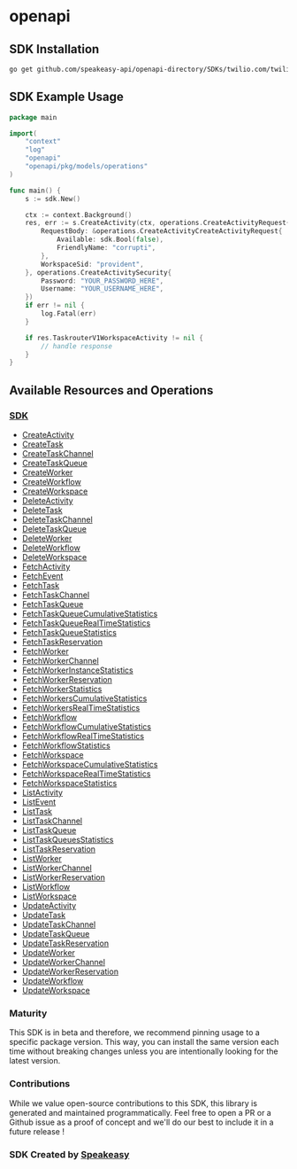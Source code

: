 # openapi

<!-- Start SDK Installation -->
## SDK Installation

```bash
go get github.com/speakeasy-api/openapi-directory/SDKs/twilio.com/twilio_taskrouter_v1/1.43.0/go
```
<!-- End SDK Installation -->

## SDK Example Usage
<!-- Start SDK Example Usage -->
```go
package main

import(
	"context"
	"log"
	"openapi"
	"openapi/pkg/models/operations"
)

func main() {
    s := sdk.New()

    ctx := context.Background()
    res, err := s.CreateActivity(ctx, operations.CreateActivityRequest{
        RequestBody: &operations.CreateActivityCreateActivityRequest{
            Available: sdk.Bool(false),
            FriendlyName: "corrupti",
        },
        WorkspaceSid: "provident",
    }, operations.CreateActivitySecurity{
        Password: "YOUR_PASSWORD_HERE",
        Username: "YOUR_USERNAME_HERE",
    })
    if err != nil {
        log.Fatal(err)
    }

    if res.TaskrouterV1WorkspaceActivity != nil {
        // handle response
    }
}
```
<!-- End SDK Example Usage -->

<!-- Start SDK Available Operations -->
## Available Resources and Operations

### [SDK](docs/sdk/README.md)

* [CreateActivity](docs/sdk/README.md#createactivity)
* [CreateTask](docs/sdk/README.md#createtask)
* [CreateTaskChannel](docs/sdk/README.md#createtaskchannel)
* [CreateTaskQueue](docs/sdk/README.md#createtaskqueue)
* [CreateWorker](docs/sdk/README.md#createworker)
* [CreateWorkflow](docs/sdk/README.md#createworkflow)
* [CreateWorkspace](docs/sdk/README.md#createworkspace)
* [DeleteActivity](docs/sdk/README.md#deleteactivity)
* [DeleteTask](docs/sdk/README.md#deletetask)
* [DeleteTaskChannel](docs/sdk/README.md#deletetaskchannel)
* [DeleteTaskQueue](docs/sdk/README.md#deletetaskqueue)
* [DeleteWorker](docs/sdk/README.md#deleteworker)
* [DeleteWorkflow](docs/sdk/README.md#deleteworkflow)
* [DeleteWorkspace](docs/sdk/README.md#deleteworkspace)
* [FetchActivity](docs/sdk/README.md#fetchactivity)
* [FetchEvent](docs/sdk/README.md#fetchevent)
* [FetchTask](docs/sdk/README.md#fetchtask)
* [FetchTaskChannel](docs/sdk/README.md#fetchtaskchannel)
* [FetchTaskQueue](docs/sdk/README.md#fetchtaskqueue)
* [FetchTaskQueueCumulativeStatistics](docs/sdk/README.md#fetchtaskqueuecumulativestatistics)
* [FetchTaskQueueRealTimeStatistics](docs/sdk/README.md#fetchtaskqueuerealtimestatistics)
* [FetchTaskQueueStatistics](docs/sdk/README.md#fetchtaskqueuestatistics)
* [FetchTaskReservation](docs/sdk/README.md#fetchtaskreservation)
* [FetchWorker](docs/sdk/README.md#fetchworker)
* [FetchWorkerChannel](docs/sdk/README.md#fetchworkerchannel)
* [FetchWorkerInstanceStatistics](docs/sdk/README.md#fetchworkerinstancestatistics)
* [FetchWorkerReservation](docs/sdk/README.md#fetchworkerreservation)
* [FetchWorkerStatistics](docs/sdk/README.md#fetchworkerstatistics)
* [FetchWorkersCumulativeStatistics](docs/sdk/README.md#fetchworkerscumulativestatistics)
* [FetchWorkersRealTimeStatistics](docs/sdk/README.md#fetchworkersrealtimestatistics)
* [FetchWorkflow](docs/sdk/README.md#fetchworkflow)
* [FetchWorkflowCumulativeStatistics](docs/sdk/README.md#fetchworkflowcumulativestatistics)
* [FetchWorkflowRealTimeStatistics](docs/sdk/README.md#fetchworkflowrealtimestatistics)
* [FetchWorkflowStatistics](docs/sdk/README.md#fetchworkflowstatistics)
* [FetchWorkspace](docs/sdk/README.md#fetchworkspace)
* [FetchWorkspaceCumulativeStatistics](docs/sdk/README.md#fetchworkspacecumulativestatistics)
* [FetchWorkspaceRealTimeStatistics](docs/sdk/README.md#fetchworkspacerealtimestatistics)
* [FetchWorkspaceStatistics](docs/sdk/README.md#fetchworkspacestatistics)
* [ListActivity](docs/sdk/README.md#listactivity)
* [ListEvent](docs/sdk/README.md#listevent)
* [ListTask](docs/sdk/README.md#listtask)
* [ListTaskChannel](docs/sdk/README.md#listtaskchannel)
* [ListTaskQueue](docs/sdk/README.md#listtaskqueue)
* [ListTaskQueuesStatistics](docs/sdk/README.md#listtaskqueuesstatistics)
* [ListTaskReservation](docs/sdk/README.md#listtaskreservation)
* [ListWorker](docs/sdk/README.md#listworker)
* [ListWorkerChannel](docs/sdk/README.md#listworkerchannel)
* [ListWorkerReservation](docs/sdk/README.md#listworkerreservation)
* [ListWorkflow](docs/sdk/README.md#listworkflow)
* [ListWorkspace](docs/sdk/README.md#listworkspace)
* [UpdateActivity](docs/sdk/README.md#updateactivity)
* [UpdateTask](docs/sdk/README.md#updatetask)
* [UpdateTaskChannel](docs/sdk/README.md#updatetaskchannel)
* [UpdateTaskQueue](docs/sdk/README.md#updatetaskqueue)
* [UpdateTaskReservation](docs/sdk/README.md#updatetaskreservation)
* [UpdateWorker](docs/sdk/README.md#updateworker)
* [UpdateWorkerChannel](docs/sdk/README.md#updateworkerchannel)
* [UpdateWorkerReservation](docs/sdk/README.md#updateworkerreservation)
* [UpdateWorkflow](docs/sdk/README.md#updateworkflow)
* [UpdateWorkspace](docs/sdk/README.md#updateworkspace)
<!-- End SDK Available Operations -->

### Maturity

This SDK is in beta and therefore, we recommend pinning usage to a specific package version.
This way, you can install the same version each time without breaking changes unless you are intentionally
looking for the latest version.

### Contributions

While we value open-source contributions to this SDK, this library is generated and maintained programmatically.
Feel free to open a PR or a Github issue as a proof of concept and we'll do our best to include it in a future release !

### SDK Created by [Speakeasy](https://docs.speakeasyapi.dev/docs/using-speakeasy/client-sdks)
